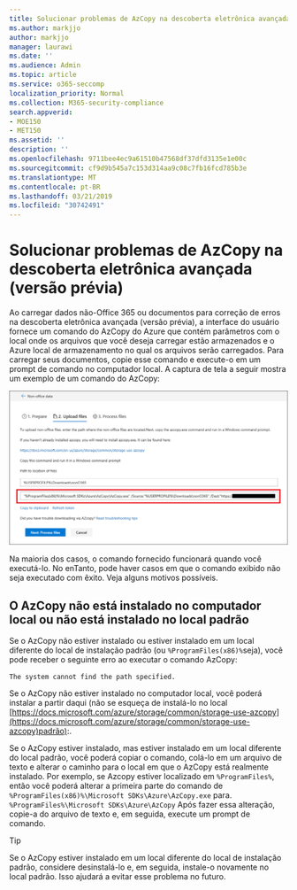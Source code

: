 ```yaml
---
title: Solucionar problemas de AzCopy na descoberta eletrônica avançada (versão prévia)
ms.author: markjjo
author: markjjo
manager: laurawi
ms.date: ''
ms.audience: Admin
ms.topic: article
ms.service: o365-seccomp
localization_priority: Normal
ms.collection: M365-security-compliance
search.appverid:
- MOE150
- MET150
ms.assetid: ''
description: ''
ms.openlocfilehash: 9711bee4ec9a61510b47568df37dfd3135e1e00c
ms.sourcegitcommit: cf9d9b545a7c153d314aa9c08c7fb16fcd785b3e
ms.translationtype: MT
ms.contentlocale: pt-BR
ms.lasthandoff: 03/21/2019
ms.locfileid: "30742491"
---
```

# <a name="troubleshoot-azcopy-in-advanced-ediscovery-preview"></a>Solucionar problemas de AzCopy na descoberta eletrônica avançada (versão prévia)

Ao carregar dados não-Office 365 ou documentos para correção de erros na descoberta eletrônica avançada (versão prévia), a interface do usuário fornece um comando do AzCopy do Azure que contém parâmetros com o local onde os arquivos que você deseja carregar estão armazenados e o Azure local de armazenamento no qual os arquivos serão carregados. Para carregar seus documentos, copie esse comando e execute-o em um prompt de comando no computador local.  A captura de tela a seguir mostra um exemplo de um comando do AzCopy:

![Carregar arquivos que não são do Office 365](../media/46ba68f6-af11-4e70-bb91-5fc7973516e3.png)

Na maioria dos casos, o comando fornecido funcionará quando você executá-lo. No enTanto, pode haver casos em que o comando exibido não seja executado com êxito. Veja alguns motivos possíveis.

## <a name="azcopy-isnt-installed-on-the-local-computer-or-its-not-installed-in-the-default-location"></a>O AzCopy não está instalado no computador local ou não está instalado no local padrão

Se o AzCopy não estiver instalado ou estiver instalado em um local diferente do local de instalação padrão (ou `%ProgramFiles(x86)%`seja), você pode receber o seguinte erro ao executar o comando AzCopy:

    The system cannot find the path specified.

Se o AzCopy não estiver instalado no computador local, você poderá instalar a partir daqui (não se esqueça de instalá-lo no local [https://docs.microsoft.com/azure/storage/common/storage-use-azcopy](https://docs.microsoft.com/azure/storage/common/storage-use-azcopy)padrão):.


Se o AzCopy estiver instalado, mas estiver instalado em um local diferente do local padrão, você poderá copiar o comando, colá-lo em um arquivo de texto e alterar o caminho para o local em que o AzCopy está realmente instalado. Por exemplo, se Azcopy estiver localizado em `%ProgramFiles%`, então você poderá alterar a primeira parte do comando de `%ProgramFiles(x86)%\Microsoft SDKs\Azure\AzCopy.exe` para. `%ProgramFiles%\Microsoft SDKs\Azure\AzCopy` Após fazer essa alteração, copie-a do arquivo de texto e, em seguida, execute um prompt de comando.

> [!TIP]
> Se o AzCopy estiver instalado em um local diferente do local de instalação padrão, considere desinstalá-lo e, em seguida, instale-o novamente no local padrão. Isso ajudará a evitar esse problema no futuro.